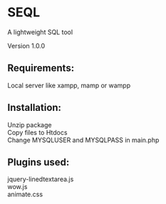 # SEQL
A lightweight SQL tool

Version 1.0.0

<h2>Requirements:</h2>

Local server like xampp, mamp or wampp


<h2>Installation:</h2>


Unzip package<br />
Copy files to Htdocs<br />
Change MYSQLUSER and MYSQLPASS in main.php<br />


<h2>Plugins used:</h2>

jquery-linedtextarea.js<br />
wow.js<br />
animate.css<br />

